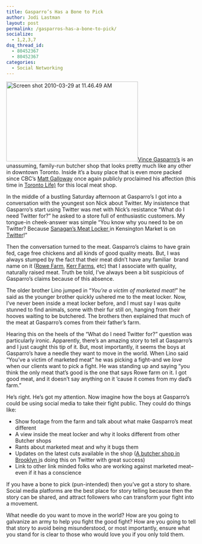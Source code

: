 ```yaml
---
title: Gasparro’s Has a Bone to Pick
author: Jodi Lastman
layout: post
permalink: /gasparros-has-a-bone-to-pick/
socialize:
  - 1,2,3,7
dsq_thread_id:
  - 80452367
  - 80452367
categories:
  - Social Networking
---
```

<img class="alignleft size-full wp-image-2114" title="Screen shot 2010-03-29 at 11.46.49 AM" src="http://hypenotic.com/wordpress/wp-content/uploads/2010/03/Screen-shot-2010-03-29-at-11.46.49-AM.png" alt="Screen shot 2010-03-29 at 11.46.49 AM" width="350" height="212" />[Vince Gasparro&#8217;s][1] is an unassuming, family-run butcher shop that looks pretty much like any other in downtown Toronto. Inside it&#8217;s a busy place that is even more packed since CBC&#8217;s [Matt Galloway][2] once again publicly proclaimed his affection (this time in [Toronto Life)][3] for this local meat shop.

In the middle of a bustling Saturday afternoon at Gasparro&#8217;s I got into a conversation with the youngest son Nick about Twitter. My insistence that Gasparro&#8217;s start using Twitter was met with Nick&#8217;s resistance &#8220;What do I need Twitter for?&#8221; he asked to a store full of enthusiastic customers. My tongue-in cheek-answer was simple &#8220;You know why you need to be on Twitter? Because [Sanagan&#8217;s Meat Locker ][4]in Kensington Market is on [Twitter][5]!&#8221;

Then the conversation turned to the meat. Gasparro&#8217;s claims to have grain fed, cage free chickens and all kinds of good quality meats. But, I was always stumped by the fact that their meat didn&#8217;t have any familiar  brand name on it ([Rowe Farm][6], [Kerr Farms][7], etc) that I associate with quality, naturally raised meat. Truth be told, I&#8217;ve always been a bit suspicious of Gasparro&#8217;s claims because of this absence.

The older brother Lino jumped in &#8220;*You&#8217;re a victim of marketed meat!*&#8221; he said as the younger brother quickly ushered me to the meat locker. Now, I&#8217;ve never been inside a meat locker before, and I must say I was quite stunned to find animals, some with their fur still on, hanging from their hooves waiting to be butchered. The brothers then explained that much of the meat at Gasparro&#8217;s comes from their father&#8217;s farm.

Hearing this on the heels of the &#8220;What do I need Twitter for?&#8221; question was particularly ironic. Apparently, there&#8217;s an amazing story to tell at Gasparro&#8217;s and I just caught this tip of it. But, most importantly, it seems the boys at Gasparro&#8217;s have a needle they want to move in the world. When Lino said &#8220;You&#8217;ve a victim of marketed meat&#8221; he was picking a fight&#8211;and we *love* when our clients want to pick a fight. He was standing up and saying &#8220;you think the only meat that&#8217;s good is the one that says Rowe farm on it. I got good meat, and it doesn&#8217;t say anything on it &#8217;cause it comes from my dad&#8217;s farm.&#8221;

He&#8217;s right. He&#8217;s got my attention. Now imagine how the boys at Gasparro&#8217;s could be using social media to take their fight public. They could do things like:

*   Show footage from the farm and talk about what make Gasparro&#8217;s meat different
*   A view inside the meat locker and why it looks different from other Butcher shops
*   Rants about marketed meat and why it bugs them
*   Updates on the latest cuts available in the shop ([A butcher shop in Brooklyn i][8]s doing this on Twitter with great success)
*   Link to other link minded folks who are working against marketed meat&#8211;even if it has a conscience

If you have a bone to pick (pun-intended) then you&#8217;ve got a story to share. Social media platforms are the best place for story telling because then the story can be shared, and attract followers who can transform your fight into a movement.

What needle do you want to move in the world? How are you going to galvanize an army to help you fight the good fight? How are you going to tell that story to avoid being misunderstood, or most importantly, ensure what you stand for is clear to those who would love you if you only told them.

 [1]: http://www.mybutcher.ca/
 [2]: http://www.cbc.ca/hereandnowtoronto/matt_galloway.html
 [3]: http://www.torontolife.com/magazine/2010/4/
 [4]: http://www.sanagansmeatlocker.com/
 [5]: http://twitter.com/sanagans
 [6]: http://www.rowefarms.ca/
 [7]: http://www.kerrfarms.ca/
 [8]: https://twitter.com/themeathook